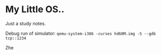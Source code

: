 # My Little OS..

Just a study notes.

Debug run of simulator: `qemu-system-i386 -curses hd60M.img -S --gdb tcp::1234`


Zhe
